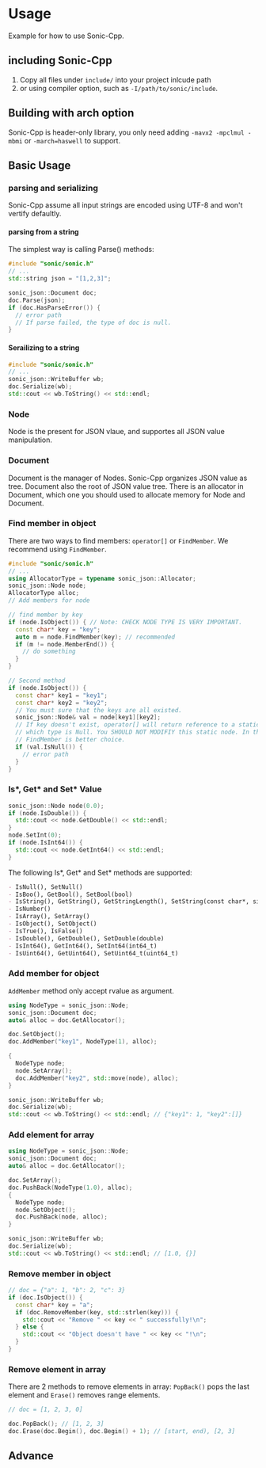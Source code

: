 # Usage
Example for how to use Sonic-Cpp.

## including Sonic-Cpp
1. Copy all files under `include/` into your project inlcude path
2. or using compiler option, such as `-I/path/to/sonic/include`.

## Building with arch option
Sonic-Cpp is header-only library, you only need adding `-mavx2 -mpclmul -mbmi`
or `-march=haswell` to support.

## Basic Usage
### parsing and serializing
Sonic-Cpp assume all input strings are encoded using UTF-8 and won't vertify
defaultly.

#### parsing from a string
The simplest way is calling Parse() methods:
```c++
#include "sonic/sonic.h"
// ...
std::string json = "[1,2,3]";

sonic_json::Document doc;
doc.Parse(json);
if (doc.HasParseError()) {
  // error path
  // If parse failed, the type of doc is null.
}
```

#### Serailizing to a string
```c++
#include "sonic/sonic.h"
// ...
sonic_json::WriteBuffer wb;
doc.Serialize(wb);
std::cout << wb.ToString() << std::endl;
```
### Node
Node is the present for JSON vlaue, and supportes all JSON value manipulation.

### Document
Document is the manager of Nodes. Sonic-Cpp organizes JSON value as tree. 
Document also the root of JSON value tree. There is an allocator in Document,
which one you should used to allocate memory for Node and Document.

### Find member in object
There are two ways to find members: `operator[]` or `FindMember`. We recommend 
using `FindMember`.
```c++
#include "sonic/sonic.h"
// ...
using AllocatorType = typename sonic_json::Allocator;
sonic_json::Node node;
AllocatorType alloc;
// Add members for node

// find member by key
if (node.IsObject()) { // Note: CHECK NODE TYPE IS VERY IMPORTANT.
  const char* key = "key";
  auto m = node.FindMember(key); // recommended
  if (m != node.MemberEnd()) {
    // do something
  }
}

// Second method
if (node.IsObject()) {
  const char* key1 = "key1";
  const char* key2 = "key2";
  // You must sure that the keys are all existed.
  sonic_json::Node& val = node[key1][key2];
  // If key doesn't exist, operator[] will return reference to a static node
  // which type is Null. You SHOULD NOT MODIFIY this static node. In this case,
  // FindMember is better choice.
  if (val.IsNull()) {
    // error path
  }
}
```

### Is\*, Get\* and Set\* Value
```c++
sonic_json::Node node(0.0);
if (node.IsDouble()) {
  std::cout << node.GetDouble() << std::endl;
}
node.SetInt(0);
if (node.IsInt64()) {
  std::cout << node.GetInt64() << std::endl;
}
```
The following Is\*, Get\* and Set\* methods are supported:
```markdown
- IsNull(), SetNull()
- IsBoo(), GetBool(), SetBool(bool)
- IsString(), GetString(), GetStringLength(), SetString(const char*, size_t)
- IsNumber()
- IsArray(), SetArray()
- IsObject(), SetObject()
- IsTrue(), IsFalse()
- IsDouble(), GetDouble(), SetDouble(double)
- IsInt64(), GetInt64(), SetInt64(int64_t)
- IsUint64(), GetUint64(), SetUint64_t(uint64_t)
```

### Add member for object
`AddMember` method only accept rvalue as argument.
```c++
using NodeType = sonic_json::Node;
sonic_json::Document doc;
auto& alloc = doc.GetAllocator();

doc.SetObject();
doc.AddMember("key1", NodeType(1), alloc);

{
  NodeType node;
  node.SetArray();
  doc.AddMember("key2", std::move(node), alloc);
}

sonic_json::WriteBuffer wb;
doc.Serialize(wb);
std::cout << wb.ToString() << std::endl; // {"key1": 1, "key2":[]}
```

### Add element for array
```c++
using NodeType = sonic_json::Node;
sonic_json::Document doc;
auto& alloc = doc.GetAllocator();

doc.SetArray();
doc.PushBack(NodeType(1.0), alloc);
{
  NodeType node;
  node.SetObject();
  doc.PushBack(node, alloc);
}

sonic_json::WriteBuffer wb;
doc.Serialize(wb);
std::cout << wb.ToString() << std::endl; // [1.0, {}]
```

### Remove member in object
```c++
// doc = {"a": 1, "b": 2, "c": 3}
if (doc.IsObject()) {
  const char* key = "a";
  if (doc.RemoveMember(key, std::strlen(key))) {
    std::cout << "Remove " << key << " successfully!\n";
  } else {
    std::cout << "Object doesn't have " << key << "!\n";
  }
}
```

### Remove element in array
There are 2 methods to remove elements in array: `PopBack()` pops the last element 
and `Erase()` removes range elements.
```c++
// doc = [1, 2, 3, 0]

doc.PopBack(); // [1, 2, 3]
doc.Erase(doc.Begin(), doc.Begin() + 1); // [start, end), [2, 3]
```

## Advance
